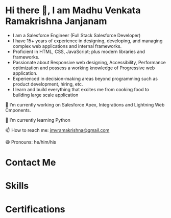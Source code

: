 # Hi there 👋, I am Madhu Venkata Ramakrishna Janjanam


* I am a Salesforce Engineer (Full Stack Salesforce Developer)
* I have 15+ years of experience in designing, developing, and managing complex web applications and internal frameworks. 
* Proficient in HTML, CSS, JavaScript; plus modern libraries and frameworks.
* Passionate about Responsive web designing, Accessibility, Performance optimization and possess a working knowledge of Progressive web application.
* Experienced in decision-making areas beyond programming such as product development, hiring, etc.
* I learn and build everything that excites me from cooking food to building large scale application

🔭 I’m currently working on Salesforce Apex, Integrations and Lightning Web Cmponents.

🌱 I’m currently learning Python

📫 How to reach me: jmvramakrishna@gmail.com

😄 Pronouns: he/him/his

# Contact Me

# Skills

# Certifications
